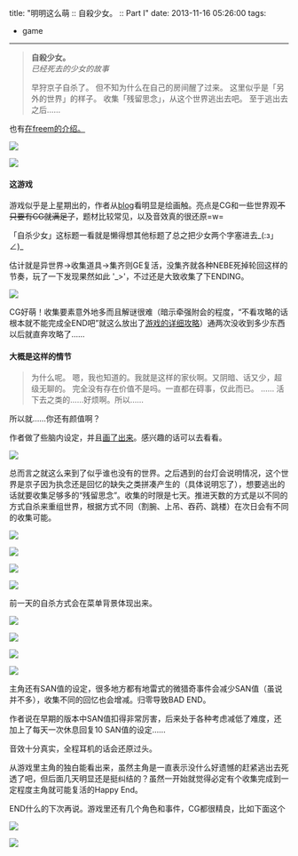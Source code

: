 title: "明明这么萌 :: 自殺少女。 :: Part I"
date: 2013-11-16 05:26:00
tags:
- game
---
> **自殺少女。**  
> *已经死去的少女的故事*
>   <p />
> 早狩京子自杀了。  
> 但不知为什么在自己的房间醒了过来。  
> 这里似乎是「另外的世界」的样子。  
> 收集「残留思念」，从这个世界逃出去吧。  
> 至于逃出去之后……

也有[在freem的介绍。](http://www.freem.ne.jp/win/game/5791)

![](http://media.tumblr.com/ef4b8ae94b23a94b18e8cc4e3a0bfccf/tumblr_inline_mwbq17yttR1s1w710.png)

![](http://media.tumblr.com/0d9e5bc4366c8cbd274c13910ba4ab5f/tumblr_inline_mwbq1gEDqD1s1w710.png)

#### 这游戏

游戏似乎是上星期出的，作者从[blog](http://amanohakoniwa.web.fc2.com/)看明显是绘画触。亮点是CG和一些世界观<del>不只要有CG就满足了</del>，题材比较常见，以及音效真的很还原=w=

「自杀少女」这标题一看就是懒得想其他标题了总之把少女两个字塞进去‎\_(:з」∠)\_

估计就是异世界→收集道具→集齐则GE复活，没集齐就各种NEBE死掉轮回这样的节奏，玩了一下发现果然如此 \'_>\'，不过还是大致收集了下ENDING。

![](http://media.tumblr.com/dc53a23a442549f2a74e820c7883a831/tumblr_inline_mwbq1qnCru1s1w710.png)

CG好萌！收集要素意外地多而且解谜很难（暗示牵强附会的程度，“不看攻略的话根本就不能完成全END吧”就这么放出了[游戏的详细攻略](http://amanohakoniwa.web.fc2.com/game/jstkouryaku.html)）通两次没收到多少东西以后就直奔攻略了……

#### 大概是这样的情节

> 为什么呢。
> 嗯，我也知道的。我就是这样的家伙啊。又阴暗、话又少，超级无聊的。
> 完全没有存在价值不是吗。一直都在碍事，仅此而已。
> ……
> 活下去之类的……好烦啊。所以……

所以就……你还有颜值啊？

作者做了些脑内设定，并且[画了出来](https://www.dropbox.com/sh/yimitk24hky9ccx/UIwWvJM9u6/%E3%81%86%E3%81%A1%E3%81%AE%E5%AD%90/%E3%82%B2%E3%83%BC%E3%83%A0/%E8%87%AA%E6%AE%BA%E3%80%82)。感兴趣的话可以去看看。

![](http://media.tumblr.com/d7b4f836d6a798dbe66e784b98fcc25d/tumblr_inline_mwbq2gs5Is1s1w710.png)

总而言之就这么来到了似乎谁也没有的世界。之后遇到的台灯会说明情况，这个世界是京子因为执念还是回忆的缺失之类拼凑产生的（具体说明忘了），想要逃出的话就要收集足够多的“残留思念”。收集的时限是七天。推进天数的方式是以不同的方式自杀来重组世界，根据方式不同（割腕、上吊、吞药、跳楼）在次日会有不同的收集可能。

![](http://media.tumblr.com/f9db250c849468b5e775d940ec41968b/tumblr_inline_mwbq2tuANR1s1w710.png)

![](http://media.tumblr.com/b7972b86cbb2b6be938158fb9067afc7/tumblr_inline_mwbq34VGqA1s1w710.png)

![](http://media.tumblr.com/c6077424c2bc4bcd1eb381c53d907f98/tumblr_inline_mwbq3d2mEI1s1w710.png)

![](http://media.tumblr.com/b70597d717e9acc4a4eae94226c27f26/tumblr_inline_mwbq3mkIbw1s1w710.png)

前一天的自杀方式会在菜单背景体现出来。

![](http://media.tumblr.com/828b0a104a14103f663a0318b939908e/tumblr_inline_mwbq3t3qS61s1w710.png)

![](http://media.tumblr.com/c6ae3a6dba68d64312bff8c11e9dd281/tumblr_inline_mwbq4224tA1s1w710.png)

![](http://media.tumblr.com/deb5e5cd13cc5dcc768399fa4b9087c8/tumblr_inline_mwbq4fJ0VE1s1w710.png)

![](http://media.tumblr.com/23dd6b6c65982d4e63a23b961293eeb7/tumblr_inline_mwbq4myDnF1s1w710.png)

主角还有SAN值的设定，很多地方都有地雷式的微猎奇事件会减少SAN值（虽说并不多），收集不同的回忆也会增减。归零导致BAD END。

作者说在早期的版本中SAN值扣得非常厉害，后来处于各种考虑减低了难度，还加上了每天一次休息回复10 SAN值的设定……

音效十分真实，全程耳机的话会还原过头。

从游戏里主角的独白能看出来，虽然主角是一直表示没什么好遗憾的赶紧逃出去死透了吧，但后面几天明显还是挺纠结的？虽然一开始就觉得必定有个收集完成到一定程度主角就可能复活的Happy End。

END什么的下次再说。游戏里还有几个角色和事件，CG都很精良，比如下面这个

![](http://media.tumblr.com/80cf13845c2aac556bd5c4fe614ff240/tumblr_inline_mwbq50Z8pz1s1w710.png)

![](http://media.tumblr.com/f928871d2ff034119ec4622bdda9f09d/tumblr_inline_mwbq59Rr1S1s1w710.png)
